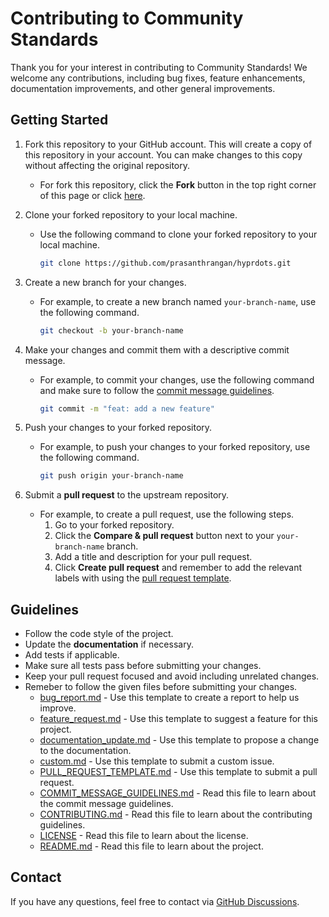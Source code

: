 # Contributing to Community Standards

Thank you for your interest in contributing to Community Standards! We welcome any contributions, including bug fixes, feature enhancements, documentation improvements, and other general improvements.

## Getting Started

1. Fork this repository to your GitHub account. This will create a copy of this repository in your account. You can make changes to this copy without affecting the original repository.
   - For fork this repository, click the **Fork** button in the top right corner of this page or click [here](https://github.com/prasanthrangan/hyprdots/fork).
2. Clone your forked repository to your local machine.

   - Use the following command to clone your forked repository to your local machine.

     ```bash
     git clone https://github.com/prasanthrangan/hyprdots.git
     ```

3. Create a new branch for your changes.

   - For example, to create a new branch named `your-branch-name`, use the following command.

     ```bash
     git checkout -b your-branch-name
     ```

4. Make your changes and commit them with a descriptive commit message.

   - For example, to commit your changes, use the following command and make sure to follow the [commit message guidelines](https://github.com/prasanthrangan/hyprdots/COMMIT_GUIDELINES.md).

     ```bash
     git commit -m "feat: add a new feature"
     ```

5. Push your changes to your forked repository.

   - For example, to push your changes to your forked repository, use the following command.

     ```bash
     git push origin your-branch-name
     ```

6. Submit a **pull request** to the upstream repository.
   - For example, to create a pull request, use the following steps.
     1. Go to your forked repository.
     2. Click the **Compare & pull request** button next to your `your-branch-name` branch.
     3. Add a title and description for your pull request.
     4. Click **Create pull request** and remember to add the relevant labels with using the [pull request template](https://github.com/prasanthrangan/hyprdots/blob/templates/.github/PULL_REQUEST_TEMPLATE.md).

## Guidelines

- Follow the code style of the project.
- Update the **documentation** if necessary.
- Add tests if applicable.
- Make sure all tests pass before submitting your changes.
- Keep your pull request focused and avoid including unrelated changes.
- Remeber to follow the given files before submitting your changes.
  - [bug_report.md](https://github.com/prasanthrangan/hyprdots/blob/templates/.github/bug_report.md) - Use this template to create a report to help us improve.
  - [feature_request.md](https://github.com/prasanthrangan/hyprdots/blob/templates/.github/feature_request.md) - Use this template to suggest a feature for this project.
  - [documentation_update.md](https://github.com/prasanthrangan/hyprdots/blob/templates/.github/documentation_update.md) - Use this template to propose a change to the documentation.
  - [custom.md](https://github.com/prasanthrangan/hyprdots/blob/templates/.github/custom.md) - Use this template to submit a custom issue.
  - [PULL_REQUEST_TEMPLATE.md](https://github.com/prasanthrangan/hyprdots/blob/templates/.github/PULL_REQUEST_TEMPLATE.md) - Use this template to submit a pull request.
  - [COMMIT_MESSAGE_GUIDELINES.md](https://github.com/prasanthrangan/hyprdots/blob/templates/COMMIT_MESSAGE_GUIDELINES.md) - Read this file to learn about the commit message guidelines.
  - [CONTRIBUTING.md](https://github.com/prasanthrangan/hyprdots/blob/templates/CONTRIBUTING.md) - Read this file to learn about the contributing guidelines.
  - [LICENSE](https://github.com/prasanthrangan/hyprdots/blob/main/LICENSE) - Read this file to learn about the license.
  - [README.md](https://github.com/prasanthrangan/hyprdots/blob/main/README.md) - Read this file to learn about the project.

## Contact

If you have any questions, feel free to contact via [GitHub Discussions](https://github.com/prasanthrangan/hyprdots/discussions).
